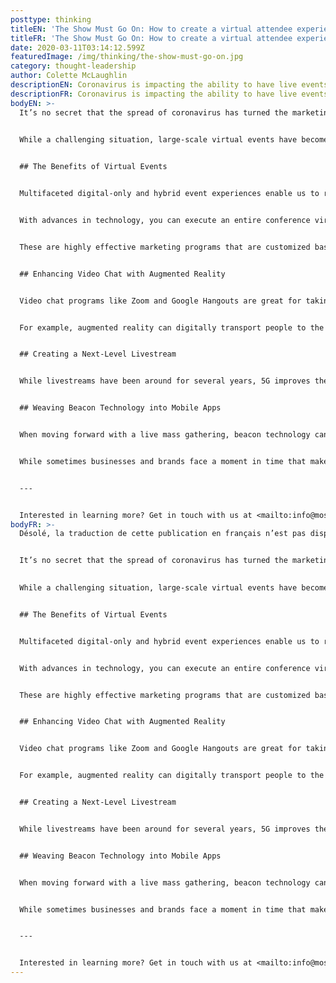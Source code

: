 ```yaml
---
posttype: thinking
titleEN: 'The Show Must Go On: How to create a virtual attendee experience for live events'
titleFR: 'The Show Must Go On: How to create a virtual attendee experience for live events'
date: 2020-03-11T03:14:12.599Z
featuredImage: /img/thinking/the-show-must-go-on.jpg
category: thought-leadership
author: Colette McLaughlin
descriptionEN: Coronavirus is impacting the ability to have live events. Consider moving yours to the virtual world.
descriptionFR: Coronavirus is impacting the ability to have live events. Consider moving yours to the virtual world.
bodyEN: >-
  It’s no secret that the spread of coronavirus has turned the marketing industry upside down. On the cusp of a traditionally busy season of conferences, mobile tours, and large-scale events like Coachella and SXSW, brands are re-evaluating their live events strategy - some turning to digital events with others choosing to cancel festivities altogether. 

   
  While a challenging situation, large-scale virtual events have become more sophisticated as a result of technological innovations like augmented reality and beacon technology now available to the masses. Brands can reshape their strategy using higher-quality digital tools that foster impactful customer engagement.   


  ## The Benefits of Virtual Events 


  Multifaceted digital-only and hybrid event experiences enable us to reach audiences well beyond the physical event realm. Digital platforms give new avenues for delivering thought leadership to audiences. They also present the unique ability to generate, repurpose and syncopate meaningful content.


  With advances in technology, you can execute an entire conference virtually or to extend and enhance content and conversation, broaden the reach of face-to-face events, and provide the “connective tissue” that sustains audience engagement between events or touchpoints.   


  These are highly effective marketing programs that are customized based on the overall objectives and audience. The technologies highlighted below can help enhance your virtual events program.  


  ## Enhancing Video Chat with Augmented Reality  


  Video chat programs like Zoom and Google Hangouts are great for taking a gathering digital but can become monotonous. Embracing new technologies can improve engagement and make attendees just as excited about a virtual event as they would be a live one.


  For example, augmented reality can digitally transport people to the same room, making a virtual meeting feel more “real,” which might result in higher engagement. Platforms like Spatial allow users to teleport to any room in the world using a 2-D hologram, ideal for when travel is not possible.  


  ## Creating a Next-Level Livestream  


  While livestreams have been around for several years, 5G improves the experience. That said, brands should treat a livestream event as if it were an in-person one, from concept to production. Investing the right platform, adding in engagement on social media, encouraging local or regional viewing parties and mailing product samples or promotions to attendees will allow consumers to engage like they would in person.  


  ## Weaving Beacon Technology into Mobile Apps 


  When moving forward with a live mass gathering, beacon technology can be attached to lanyards or wristbands and connected to mobile apps, helping event producers and attendees alike understand how many people are in attendance, from check-in to the main stage, creating efficiencies where needed and minimizing overcrowding. It can also allow professionals to virtually network with their fellow attendees at an industry summit with minimal physical contact.  


  While sometimes businesses and brands face a moment in time that makes traditional programming challenging, marketers should view it as an opportunity to innovate.  


  ---


  Interested in learning more? Get in touch with us at <mailto:info@mosaic.com> to learn more about how our team can help your brand embrace new technologies and pivot your experiential strategy.  
bodyFR: >-
  Désolé, la traduction de cette publication en français n’est pas disponible.


  It’s no secret that the spread of coronavirus has turned the marketing industry upside down. On the cusp of a traditionally busy season of conferences, mobile tours, and large-scale events like Coachella and SXSW, brands are re-evaluating their live events strategy - some turning to digital events with others choosing to cancel festivities altogether. 

   
  While a challenging situation, large-scale virtual events have become more sophisticated as a result of technological innovations like augmented reality and beacon technology now available to the masses. Brands can reshape their strategy using higher-quality digital tools that foster impactful customer engagement.   


  ## The Benefits of Virtual Events 


  Multifaceted digital-only and hybrid event experiences enable us to reach audiences well beyond the physical event realm. Digital platforms give new avenues for delivering thought leadership to audiences. They also present the unique ability to generate, repurpose and syncopate meaningful content.


  With advances in technology, you can execute an entire conference virtually or to extend and enhance content and conversation, broaden the reach of face-to-face events, and provide the “connective tissue” that sustains audience engagement between events or touchpoints.   


  These are highly effective marketing programs that are customized based on the overall objectives and audience. The technologies highlighted below can help enhance your virtual events program.  


  ## Enhancing Video Chat with Augmented Reality  


  Video chat programs like Zoom and Google Hangouts are great for taking a gathering digital but can become monotonous. Embracing new technologies can improve engagement and make attendees just as excited about a virtual event as they would be a live one.


  For example, augmented reality can digitally transport people to the same room, making a virtual meeting feel more “real,” which might result in higher engagement. Platforms like Spatial allow users to teleport to any room in the world using a 2-D hologram, ideal for when travel is not possible.  


  ## Creating a Next-Level Livestream  


  While livestreams have been around for several years, 5G improves the experience. That said, brands should treat a livestream event as if it were an in-person one, from concept to production. Investing the right platform, adding in engagement on social media, encouraging local or regional viewing parties and mailing product samples or promotions to attendees will allow consumers to engage like they would in person.  


  ## Weaving Beacon Technology into Mobile Apps 


  When moving forward with a live mass gathering, beacon technology can be attached to lanyards or wristbands and connected to mobile apps, helping event producers and attendees alike understand how many people are in attendance, from check-in to the main stage, creating efficiencies where needed and minimizing overcrowding. It can also allow professionals to virtually network with their fellow attendees at an industry summit with minimal physical contact.  


  While sometimes businesses and brands face a moment in time that makes traditional programming challenging, marketers should view it as an opportunity to innovate.  


  ---


  Interested in learning more? Get in touch with us at <mailto:info@mosaic.com> to learn more about how our team can help your brand embrace new technologies and pivot your experiential strategy.
---
```

